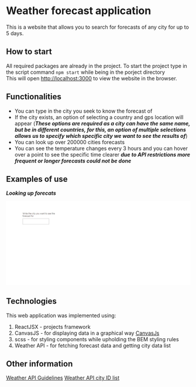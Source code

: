# Weather forecast application

This is a website that allows you to search for forecasts of any city for up to 5 days.

## How to start

All required packages are already in the project. To start the project type in the script command `npm start` while being in the porject directory <br />
This will open [http://localhost:3000](http://localhost:3000) to view the website in the browser.


## Functionalities
 
* You can type in the city you seek to know the forecast of
* If the city exists, an option of selecting a country and gps location will appear (***These options are required as a city can have the same name, but be in different countries, for this, an option of multiple selections allows us to specify which specific city we want to see the results of***)
* You can look up over 200000 cities forecasts
* You can see the temperature changes every 3 hours and you can hover over a point to see the specific time clearer
***due to API restrictions more frequent or longer forecasts could not be done***


## Examples of use

***Looking up forecats***

![Looking up forecats](./images/forecasts.gif)


## Technologies

This web application was implemented using:
1. ReactJSX - projects framework
2. CanvasJS - for displaying data in a graphical way [CanvasJs](https://canvasjs.com/react-charts/)
3. scss - for styling components while upholding the BEM styling rules
4. Weather API - for fetching forecast data and getting city data list

## Other information

[Weather API Guidelines](https://openweathermap.org/guide)
[Weather API city ID list](https://openweathermap.org/current#cityid)
